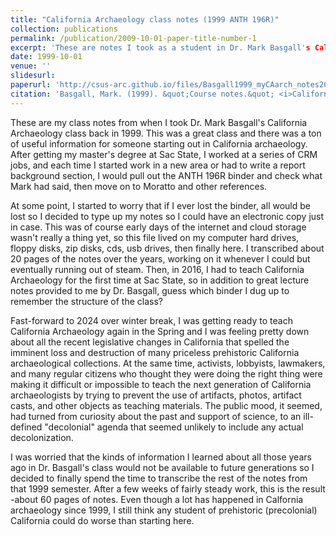 ```yaml
---
title: "California Archaeology class notes (1999 ANTH 196R)"
collection: publications
permalink: /publication/2009-10-01-paper-title-number-1
excerpt: 'These are notes I took as a student in Dr. Mark Basgall's California Archaeology class in 1999 at Sacramento State.'
date: 1999-10-01
venue: ''
slidesurl: 
paperurl: 'http://csus-arc.github.io/files/Basgall1999_myCAarch_notes2024_06_08.pdf'
citation: 'Basgall, Mark. (1999). &quot;Course notes.&quot; <i>California Archaeology (ANTH 196R) </i>.'
---
```


These are my class notes from when I took Dr. Mark Basgall's California Archaeology class back in 1999. This was a great class and there was a ton of useful information for someone starting out in California archaeology. After getting my master's degree at Sac State, I worked at a series of CRM jobs, and each time I started work in a new area or had to write a report background section, I would pull out the ANTH 196R binder and check what Mark had said, then move on to Moratto and other references. 

At some point, I started to worry that if I ever lost the binder, all would be lost so I decided to type up my notes so I could have an electronic copy just in case. This was of course early days of the internet and cloud storage wasn't really a thing yet, so this file lived on my computer hard drives, floppy disks, zip disks, cds, usb drives, then finally here. I transcribed about 20 pages of the notes over the years, working on it whenever I could but eventually running out of steam. Then, in 2016, I had to teach California Archaeology for the first time at Sac State, so in addition to great lecture notes provided to me by Dr. Basgall, guess which binder I dug up to remember the structure of the class? 

Fast-forward to 2024 over winter break, I was getting ready to teach California Archaeology again in the Spring and I was feeling pretty down about all the recent legislative changes in California that spelled the imminent loss and destruction of many priceless prehistoric California archaeological collections. At the same time, activists, lobbyists, lawmakers, and many regular citizens who thought they were doing the right thing were making it difficult or impossible to teach the next generation of California archaeologists by trying to prevent the use of artifacts, photos, artifact casts, and other objects as teaching materials. The public mood, it seemed, had turned from curiosity about the past and support of science, to an ill-defined "decolonial" agenda that seemed unlikely to include any actual decolonization.

I was worried that the kinds of information I learned about all those years ago in Dr. Basgall's class would not be available to future generations so I decided to finally spend the time to transcribe the rest of the notes from that 1999 semester. After a few weeks of fairly steady work, this is the result -about 60 pages of notes. Even though a lot has happened in Calfornia archaeology since 1999, I still think any student of prehistoric (precolonial) California could do worse than starting here. 
